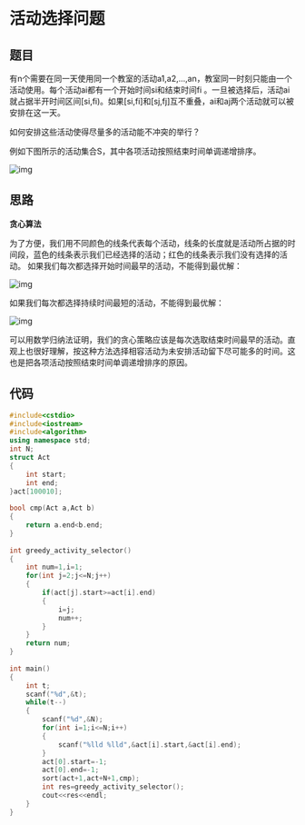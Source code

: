 # 活动选择问题

## 题目

有n个需要在同一天使用同一个教室的活动a1,a2,…,an，教室同一时刻只能由一个活动使用。每个活动ai都有一个开始时间si和结束时间fi 。一旦被选择后，活动ai就占据半开时间区间[si,fi)。如果[si,fi]和[sj,fj]互不重叠，ai和aj两个活动就可以被安排在这一天。

如何安排这些活动使得尽量多的活动能不冲突的举行？

例如下图所示的活动集合S，其中各项活动按照结束时间单调递增排序。

![img](https://img-blog.csdn.net/20160509195427891)

## 思路

**贪心算法**

为了方便，我们用不同颜色的线条代表每个活动，线条的长度就是活动所占据的时间段，蓝色的线条表示我们已经选择的活动；红色的线条表示我们没有选择的活动。
如果我们每次都选择开始时间最早的活动，不能得到最优解：

![img](https://img-blog.csdn.net/20160507100634641)

如果我们每次都选择持续时间最短的活动，不能得到最优解：

![img](https://img-blog.csdn.net/20160507101904360)

可以用数学归纳法证明，我们的贪心策略应该是每次选取结束时间最早的活动。直观上也很好理解，按这种方法选择相容活动为未安排活动留下尽可能多的时间。这也是把各项活动按照结束时间单调递增排序的原因。

## 代码

```C++
#include<cstdio>
#include<iostream> 
#include<algorithm> 
using namespace std;    
int N;
struct Act
{
	int start;
	int end;
}act[100010];
 
bool cmp(Act a,Act b)  
{  
    return a.end<b.end;  
} 
 
int greedy_activity_selector()  
{  
	int num=1,i=1;   
    for(int j=2;j<=N;j++)  
    {  
        if(act[j].start>=act[i].end)  
        {  
            i=j;  
            num++;  
        }  
    }  
    return num;
}
 
int main()  
{  
	int t;
	scanf("%d",&t);
	while(t--)
	{
		scanf("%d",&N);
		for(int i=1;i<=N;i++)
		{
			scanf("%lld %lld",&act[i].start,&act[i].end);
		}
		act[0].start=-1;
		act[0].end=-1;
	 	sort(act+1,act+N+1,cmp); 
    	int res=greedy_activity_selector();
		cout<<res<<endl;  
	}
}  
```

